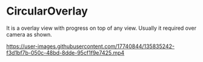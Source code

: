 # CircularOverlay
It is a overlay view with progress on top of any view. Usually it required over camera as shown.


https://user-images.githubusercontent.com/17740844/135835242-f3d1bf7b-050c-48bd-8dde-95cf1f9e7425.mp4

